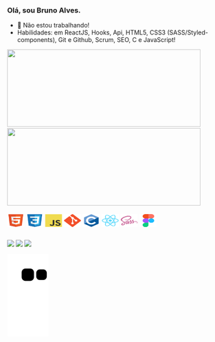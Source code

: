 ### Olá, sou Bruno Alves.

- 🔭 Não estou trabalhando!
- Habilidades: em ReactJS, Hooks, Api, HTML5, CSS3 (SASS/Styled-components), Git e Github, Scrum, SEO, C e JavaScript!

<div display="flex" flex-direction="column" flex-wrap="wrap">
  <img flex="1" height="180em" width="450px" src="https://github-readme-stats.vercel.app/api?username=Bruno-AlvesBR&show_icons=true&theme=gotham&include_all_commits=true&count_private=true"/>
  <img flex="1" height="180em" width="450px" src="https://github-readme-stats.vercel.app/api/top-langs/?username=Bruno-AlvesBR&layout=compact&langs_count=16&theme=gotham"/> 
</div>
  
<div style="display: inline_block">
  <br>
  <img align="center" alt="Bruno-HTML" height="30" width="40" src="https://raw.githubusercontent.com/devicons/devicon/master/icons/html5/html5-original.svg">
  <img align="center" alt="Bruno-CSS" height="30" width="40" src="https://raw.githubusercontent.com/devicons/devicon/master/icons/css3/css3-original.svg">
  <img align="center" alt="Bruno-JS" height="30" width="40" src="https://raw.githubusercontent.com/devicons/devicon/master/icons/javascript/javascript-original.svg">
  <img align="center" alt="Bruno-GIT" height="30" width="40" src="https://raw.githubusercontent.com/devicons/devicon/master/icons/git/git-original.svg">
  <img align="center" alt="Bruno-C" height="30" width="40" src="https://raw.githubusercontent.com/devicons/devicon/master/icons/c/c-original.svg">
  <img align="center" alt="Bruno-ReactJS" height="30" width="40" src="https://raw.githubusercontent.com/devicons/devicon/master/icons/react/react-original.svg">
  <img align="center" alt="Bruno-Sass" height="30" width="40" src="https://raw.githubusercontent.com/devicons/devicon/master/icons/sass/sass-original.svg">
  <img align="center" alt="Bruno-Figma" height="30" width="40" src="https://raw.githubusercontent.com/devicons/devicon/master/icons/figma/figma-original.svg">
</div>
  
##
  
<div>
  <a href = "mailto:brunoph.faces12@gmail.com"><img border-radius='0px' height='30px' src="https://img.shields.io/badge/Gmail-005157?style=for-the-badge&logo=gmail&logoColor=aqua" target="_blank"></a>
  <a href="https://www.linkedin.com/in/bruno-alves-0bbbb5202/" target="_blank"><img border-radius='0px' height='30px' src="https://img.shields.io/badge/Linkedin-005157?style=for-the-badge&logo=linkedin&logoColor=aqua" target="_blank"></a>   
  <a href="https://www.figma.com/@bodao" target="_blank"><img border-radius='0px' height='30px' src="https://img.shields.io/badge/Figma-005157?style=for-the-badge&logo=figma&logoColor=aqua" target="_blank"></a>   
</div>

![Snake animation](https://github.com/Bruno-AlvesBR/Bruno-AlvesBR/blob/output/github-contribution-grid-snake.svg)
